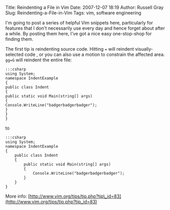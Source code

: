 Title: Reindenting a File in Vim
Date: 2007-12-07 18:19
Author: Russell Gray
Slug: Reindenting-a-File-in-Vim
Tags: vim, software engineering

I'm going to post a series of helpful Vim snippets here, particularly for
features that I don't necessarily use every day and hence forget about after a
while. By posting them here, I've got a nice easy one-stop-shop for finding
them.

The first tip is reindenting source code. Hitting `=` will reindent visually-
selected code , or you can also use a motion to constrain the affected area.
`gg=G` will reindent the entire file:

    :::csharp
    using System;
    namespace IndentExample
    {
    public class Indent
    {
    public static void Main(string[] args)
    {
    Console.WriteLine("badgerbadgerbadger");
    }
    }
    }

to

    :::csharp
    using System;
    namespace IndentExample
    {
        public class Indent
        {
            public static void Main(string[] args)
            {
                Console.WriteLine("badgerbadgerbadger");
            }
        }
    }

More info:
[http://www.vim.org/tips/tip.php?tip\_id=83](http://www.vim.org/tips/tip.php?tip_id=83)
